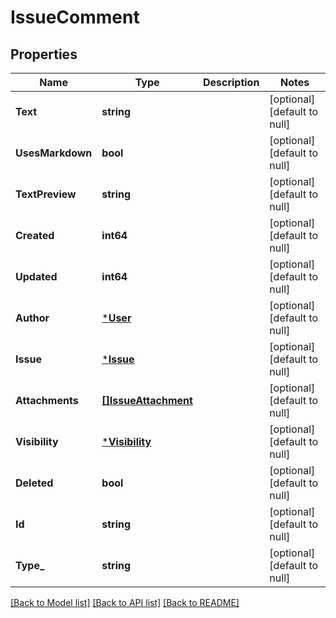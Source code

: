 # IssueComment

## Properties
Name | Type | Description | Notes
------------ | ------------- | ------------- | -------------
**Text** | **string** |  | [optional] [default to null]
**UsesMarkdown** | **bool** |  | [optional] [default to null]
**TextPreview** | **string** |  | [optional] [default to null]
**Created** | **int64** |  | [optional] [default to null]
**Updated** | **int64** |  | [optional] [default to null]
**Author** | [***User**](User.md) |  | [optional] [default to null]
**Issue** | [***Issue**](Issue.md) |  | [optional] [default to null]
**Attachments** | [**[]IssueAttachment**](IssueAttachment.md) |  | [optional] [default to null]
**Visibility** | [***Visibility**](Visibility.md) |  | [optional] [default to null]
**Deleted** | **bool** |  | [optional] [default to null]
**Id** | **string** |  | [optional] [default to null]
**Type_** | **string** |  | [optional] [default to null]

[[Back to Model list]](../README.md#documentation-for-models) [[Back to API list]](../README.md#documentation-for-api-endpoints) [[Back to README]](../README.md)

